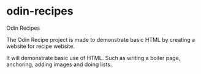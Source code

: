 # odin-recipes
Odin Recipes

The Odin Recipe project is made to demonstrate basic HTML by creating a website for recipe website.

It will demonstrate basic use of HTML. Such as writing a boiler page, anchoring, adding images and doing lists. 